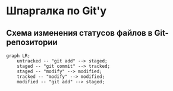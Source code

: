 # Шпаргалка по Git'у

## Схема изменения статусов файлов в Git-репозитории

```mermaid
graph LR;
	untracked -- "git add" --> staged;
	staged -- "git commit" --> tracked;
	staged -- "modify" --> modified;
	tracked -- "modify" --> modified;
	modified -- "git add" --> staged;
```